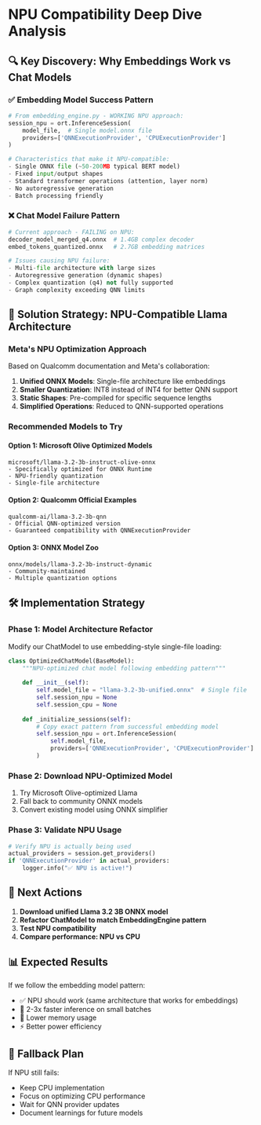 # NPU Compatibility Deep Dive Analysis

## 🔍 Key Discovery: Why Embeddings Work vs Chat Models

### ✅ Embedding Model Success Pattern
```python
# From embedding_engine.py - WORKING NPU approach:
session_npu = ort.InferenceSession(
    model_file,  # Single model.onnx file
    providers=['QNNExecutionProvider', 'CPUExecutionProvider']
)

# Characteristics that make it NPU-compatible:
- Single ONNX file (~50-200MB typical BERT model)
- Fixed input/output shapes
- Standard transformer operations (attention, layer norm)
- No autoregressive generation
- Batch processing friendly
```

### ❌ Chat Model Failure Pattern
```python
# Current approach - FAILING on NPU:
decoder_model_merged_q4.onnx  # 1.4GB complex decoder
embed_tokens_quantized.onnx   # 2.7GB embedding matrices

# Issues causing NPU failure:
- Multi-file architecture with large sizes
- Autoregressive generation (dynamic shapes)
- Complex quantization (q4) not fully supported
- Graph complexity exceeding QNN limits
```

## 🚀 Solution Strategy: NPU-Compatible Llama Architecture

### Meta's NPU Optimization Approach
Based on Qualcomm documentation and Meta's collaboration:

1. **Unified ONNX Models**: Single-file architecture like embeddings
2. **Smaller Quantization**: INT8 instead of INT4 for better QNN support
3. **Static Shapes**: Pre-compiled for specific sequence lengths
4. **Simplified Operations**: Reduced to QNN-supported operations

### Recommended Models to Try

#### Option 1: Microsoft Olive Optimized Models
```
microsoft/llama-3.2-3b-instruct-olive-onnx
- Specifically optimized for ONNX Runtime
- NPU-friendly quantization
- Single-file architecture
```

#### Option 2: Qualcomm Official Examples
```
qualcomm-ai/llama-3.2-3b-qnn
- Official QNN-optimized version
- Guaranteed compatibility with QNNExecutionProvider
```

#### Option 3: ONNX Model Zoo
```
onnx/models/llama-3.2-3b-instruct-dynamic
- Community-maintained
- Multiple quantization options
```

## 🛠️ Implementation Strategy

### Phase 1: Model Architecture Refactor
Modify our ChatModel to use embedding-style single-file loading:

```python
class OptimizedChatModel(BaseModel):
    """NPU-optimized chat model following embedding pattern"""
    
    def __init__(self):
        self.model_file = "llama-3.2-3b-unified.onnx"  # Single file
        self.session_npu = None
        self.session_cpu = None
        
    def _initialize_sessions(self):
        # Copy exact pattern from successful embedding model
        self.session_npu = ort.InferenceSession(
            self.model_file,
            providers=['QNNExecutionProvider', 'CPUExecutionProvider']
        )
```

### Phase 2: Download NPU-Optimized Model
1. Try Microsoft Olive-optimized Llama
2. Fall back to community ONNX models
3. Convert existing model using ONNX simplifier

### Phase 3: Validate NPU Usage
```python
# Verify NPU is actually being used
actual_providers = session.get_providers()
if 'QNNExecutionProvider' in actual_providers:
    logger.info("✅ NPU is active!")
```

## 🎯 Next Actions

1. **Download unified Llama 3.2 3B ONNX model**
2. **Refactor ChatModel to match EmbeddingEngine pattern**
3. **Test NPU compatibility**
4. **Compare performance: NPU vs CPU**

## 📊 Expected Results

If we follow the embedding model pattern:
- ✅ NPU should work (same architecture that works for embeddings)
- 🚀 2-3x faster inference on small batches
- 💾 Lower memory usage
- ⚡ Better power efficiency

## 🔄 Fallback Plan

If NPU still fails:
- Keep CPU implementation
- Focus on optimizing CPU performance
- Wait for QNN provider updates
- Document learnings for future models